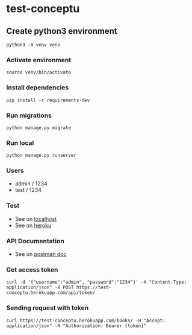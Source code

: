 # test-conceptu

## Create python3 environment
```
python3 -m venv venv
```

### Activate environment
```
source venv/bin/activate
```

### Install dependencies 
```
pip install -r requirements-dev
```

### Run migrations 
``` 
python manage.py migrate
```

### Run local
```
python manage.py runserver
```

### Users 
- admin / 1234
- test / 1234  

### Test
- See on [localhost](http://127.0.0.1:8000/)
- See on [heroku](https://test-conceptu.herokuapp.com)


### API Documentation 
- See on [postman doc](https://documenter.getpostman.com/view/2491745/TzmCfsbM)

### Get access token   
```
curl -d '{"username":"admin", "password":"1234"}' -H "Content-Type: application/json" -X POST https://test-conceptu.herokuapp.com/api/token/
```

### Sending request with token 
```
curl https://test-conceptu.herokuapp.com/books/ -H "Accept: application/json" -H "Authorization: Bearer {token}"
```